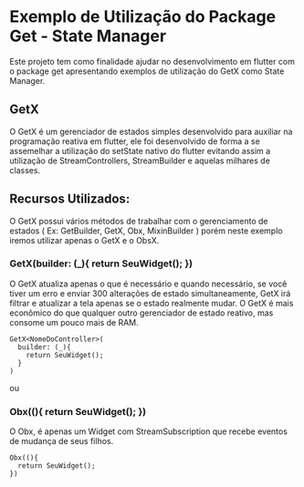 # Exemplo de Utilização do Package Get - State Manager

Este projeto tem como finalidade ajudar no desenvolvimento em flutter com o package get apresentando exemplos de utilização do GetX como State Manager.

## GetX

O GetX é um gerenciador de estados simples desenvolvido para auxiliar na programação reativa em flutter, ele foi desenvolvido de forma a se assemelhar a utilização do setState nativo do flutter evitando assim a utilização de StreamControllers, StreamBuilder e aquelas milhares de classes.

## Recursos Utilizados:

O GetX possui vários métodos de trabalhar com o gerenciamento de estados ( Ex: GetBuilder, GetX, Obx, MixinBuilder ) porém neste exemplo iremos utilizar apenas o GetX e o ObsX.

### GetX<NomeDoController>(builder: (_){ return SeuWidget(); })
  
O GetX atualiza apenas o que é necessário e quando necessário, se você tiver um erro e enviar 300 alterações de estado simultaneamente, GetX irá filtrar e atualizar a tela apenas se o estado realmente mudar. O GetX é mais econômico do que qualquer outro gerenciador de estado reativo, mas consome um pouco mais de RAM.
  
```
GetX<NomeDoController>(
  builder: (_){ 
    return SeuWidget(); 
  }
)
```

ou

### Obx((){ return SeuWidget(); })

O Obx, é apenas um Widget com StreamSubscription que recebe eventos de mudança de seus filhos.

```
Obx((){
  return SeuWidget();
})
```
